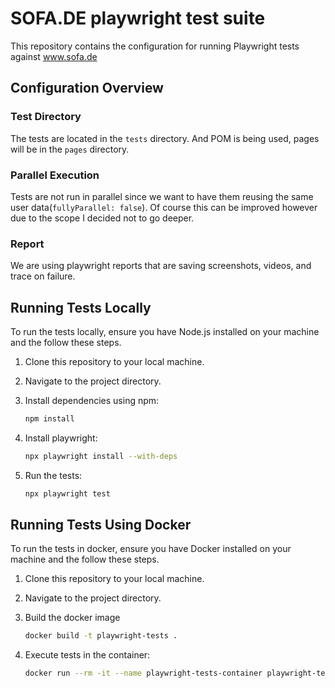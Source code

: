 # SOFA.DE playwright test suite

This repository contains the configuration for running Playwright tests against www.sofa.de

## Configuration Overview

### Test Directory

The tests are located in the `tests` directory. And POM is being used, pages will be in the `pages` directory.

### Parallel Execution

Tests are not run in parallel since we want to have them reusing the same user data(`fullyParallel: false`).
Of course this can be improved however due to the scope I decided not to go deeper.


### Report
We are using playwright reports that are saving screenshots, videos, and trace on failure. 

## Running Tests Locally

To run the tests locally, ensure you have Node.js installed on your machine and the follow these steps.

1. Clone this repository to your local machine.
2. Navigate to the project directory.
3. Install dependencies using npm:

   ```bash
   npm install
   ```

3. Install playwright:

   ```bash
   npx playwright install --with-deps
   ```

4. Run the tests:

   ```bash
   npx playwright test
   ```

## Running Tests Using Docker

To run the tests in docker, ensure you have Docker installed on your machine and the follow these steps.

1. Clone this repository to your local machine.
2. Navigate to the project directory.
3. Build the docker image

   ```bash
   docker build -t playwright-tests .
   ```

3. Execute tests in the container:

   ```bash
   docker run --rm -it --name playwright-tests-container playwright-tests
   ```

